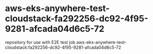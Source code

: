 # aws-eks-anywhere-test-cloudstack-fa292256-dc92-4f95-9281-afcada04d6c5-72
repository for use with E2E test job aws-eks-anywhere-test-cloudstack:fa292256-dc92-4f95-9281-afcada04d6c5-72
